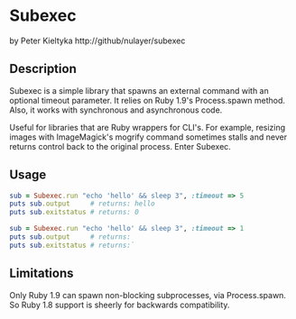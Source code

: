 # Subexec
by Peter Kieltyka
http://github/nulayer/subexec

## Description

Subexec is a simple library that spawns an external command with
an optional timeout parameter. It relies on Ruby 1.9's Process.spawn
method. Also, it works with synchronous and asynchronous code.

Useful for libraries that are Ruby wrappers for CLI's. For example,
resizing images with ImageMagick's mogrify command sometimes stalls
and never returns control back to the original process. Enter Subexec.

## Usage

```ruby
sub = Subexec.run "echo 'hello' && sleep 3", :timeout => 5
puts sub.output     # returns: hello
puts sub.exitstatus # returns: 0

sub = Subexec.run "echo 'hello' && sleep 3", :timeout => 1
puts sub.output     # returns: 
puts sub.exitstatus # returns:`
```

## Limitations

Only Ruby 1.9 can spawn non-blocking subprocesses, via Process.spawn.
So Ruby 1.8 support is sheerly for backwards compatibility. 
